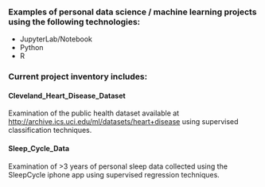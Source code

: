 ### Examples of personal data science / machine learning projects using the following technologies: ###

* JupyterLab/Notebook
* Python
* R

### Current project inventory includes: ###

#### Cleveland_Heart_Disease_Dataset ####
Examination of the public health dataset available at http://archive.ics.uci.edu/ml/datasets/heart+disease using supervised classification techniques.

#### Sleep_Cycle_Data ####
Examination of >3 years of personal sleep data collected using the SleepCycle iphone app using supervised regression techniques.